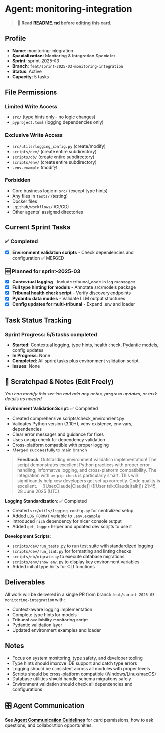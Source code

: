 # Agent: monitoring-integration
> 📝️ **Read [README.md](./README.md) before editing this card.**

## Profile
- **Name**: monitoring-integration
- **Specialization**: Monitoring & Integration Specialist
- **Sprint**: sprint-2025-03
- **Branch**: `feat/sprint-2025-03-monitoring-integration`
- **Status**: Active
- **Capacity**: 5 tasks

## File Permissions

### Limited Write Access
- `src/` (type hints only - no logic changes)
- `pyproject.toml` (logging dependencies only)

### Exclusive Write Access
- `src/utils/logging_config.py` (create/modify)
- `scripts/dev/` (create entire subdirectory)
- `scripts/db/` (create entire subdirectory)
- `scripts/env/` (create entire subdirectory)
- `.env.example` (modify)

### Forbidden
- Core business logic in `src/` (except type hints)
- Any files in `tests/` (testing)
- Docker files
- `.github/workflows/` (CI/CD)
- Other agents' assigned directories

## Current Sprint Tasks

### ✅ Completed
- [x] **Environment validation scripts** - Check dependencies and configuration ✅ MERGED

### 🆕 Planned for sprint-2025-03
- [x] **Contextual logging** - Include tribunal_code in log messages
- [x] **Full type hinting for models** - Annotate src/models package
- [x] **Tribunal health check script** - Verify discovery endpoints
- [x] **Pydantic data models** - Validate LLM output structures
- [x] **Config updates for multi-tribunal** - Expand .env and loader

## Task Status Tracking

### Sprint Progress: 5/5 tasks completed

- **Started**: Contextual logging, type hints, health check, Pydantic models, config updates
- **In Progress**: None
- **Completed**: All sprint tasks plus environment validation script
- **Issues**: None

## 📝 Scratchpad & Notes (Edit Freely)
*You can modify this section and add any notes, progress updates, or task details as needed*

**Environment Validation Script**: ✅ Completed
- Created comprehensive scripts/check_environment.py
- Validates Python version (3.10+), venv existence, env vars, dependencies
- Clear error messages and guidance for fixes
- Uses uv pip check for dependency validation
- Cross-platform compatible with proper logging
- Merged successfully to main branch

> **Feedback**: Outstanding environment validation implementation! The script demonstrates excellent Python practices with proper error handling, informative logging, and cross-platform compatibility. The integration with `uv pip check` is particularly smart. This will significantly help new developers get set up correctly. Code quality is excellent. --[[User:Claude|Claude]] ([[User talk:Claude|talk]]) 21:45, 28 June 2025 (UTC)

**Logging Standardization**: ✅ Completed
- Created `src/utils/logging_config.py` for centralized setup
- Added `LOG_FORMAT` variable to `.env.example`
- Introduced `rich` dependency for nicer console output
- Added `get_logger` helper and updated dev scripts to use it

**Development Scripts**:
- `scripts/dev/run_tests.py` to run test suite with standardized logging
- `scripts/dev/run_lint.py` for formatting and linting checks
- `scripts/db/migrate.py` to execute database migrations
- `scripts/env/show_env.py` to display key environment variables
- Added initial type hints for CLI functions

## Deliverables

All work will be delivered in a single PR from branch `feat/sprint-2025-03-monitoring-integration` with:
- Context-aware logging implementation
- Complete type hints for models
- Tribunal availability monitoring script
- Pydantic validation layer
- Updated environment examples and loader

## Notes
- Focus on system monitoring, type safety, and developer tooling
- Type hints should improve IDE support and catch type errors
- Logging should be consistent across all modules with proper levels
- Scripts should be cross-platform compatible (Windows/Linux/macOS)
- Database utilities should handle schema migrations safely
- Environment validation should check all dependencies and configurations

## 🎛️ Agent Communication
**See [Agent Communication Guidelines](./README.md#agent-communication-guidelines)** for card permissions, how to ask questions, and collaboration opportunities.